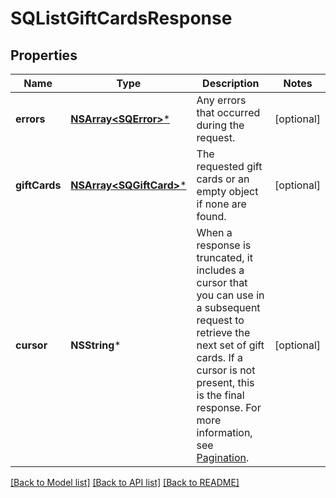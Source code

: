 # SQListGiftCardsResponse

## Properties
Name | Type | Description | Notes
------------ | ------------- | ------------- | -------------
**errors** | [**NSArray&lt;SQError&gt;***](SQError.md) | Any errors that occurred during the request. | [optional] 
**giftCards** | [**NSArray&lt;SQGiftCard&gt;***](SQGiftCard.md) | The requested gift cards or an empty object if none are found. | [optional] 
**cursor** | **NSString*** | When a response is truncated, it includes a cursor that you can use in a subsequent request to retrieve the next set of gift cards. If a cursor is not present, this is the final response. For more information, see [Pagination](https://developer.squareup.com/docs/working-with-apis/pagination). | [optional] 

[[Back to Model list]](../README.md#documentation-for-models) [[Back to API list]](../README.md#documentation-for-api-endpoints) [[Back to README]](../README.md)


